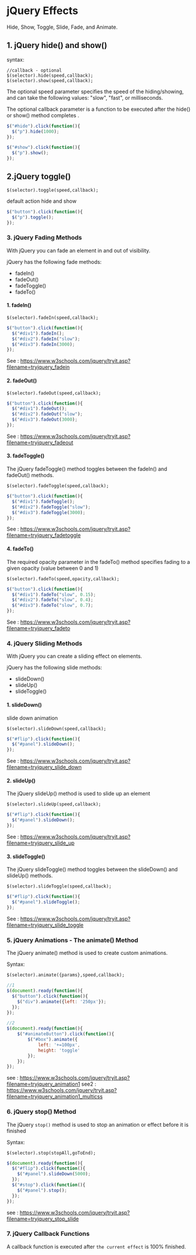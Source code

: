 # jQuery Effects 
Hide, Show, Toggle, Slide, Fade, and Animate.
## 1. jQuery hide() and show()
syntax:
```
//callback - optional
$(selector).hide(speed,callback);
$(selector).show(speed,callback);
```
The optional speed parameter specifies the speed of the hiding/showing, and can take the following values: "slow", "fast", or milliseconds.

The optional callback parameter is a function to be executed after the hide() or show() method completes .
```javascript
$("#hide").click(function(){
  $("p").hide(1000);
});

$("#show").click(function(){
  $("p").show();
});
```
## 2.jQuery toggle()
```
$(selector).toggle(speed,callback);
```
default action hide and show 
```javascript
$("button").click(function(){
  $("p").toggle();
});
```

### 3. jQuery Fading Methods
With jQuery you can fade an element in and out of visibility.

jQuery has the following fade methods:
- fadeIn()
- fadeOut()
- fadeToggle()
- fadeTo()

#### 1. fadeIn() 
```
$(selector).fadeIn(speed,callback);
```
```javascript
$("button").click(function(){
  $("#div1").fadeIn();
  $("#div2").fadeIn("slow");
  $("#div3").fadeIn(3000);
});
```
See : https://www.w3schools.com/jquery/tryit.asp?filename=tryjquery_fadein

#### 2.  fadeOut()
```
$(selector).fadeOut(speed,callback);
```
```javascript
$("button").click(function(){
  $("#div1").fadeOut();
  $("#div2").fadeOut("slow");
  $("#div3").fadeOut(3000);
});
```
See : https://www.w3schools.com/jquery/tryit.asp?filename=tryjquery_fadeout

#### 3.  fadeToggle()
The jQuery fadeToggle() method toggles between the fadeIn() and fadeOut() methods.
```
$(selector).fadeToggle(speed,callback);
```
```javascript
$("button").click(function(){
  $("#div1").fadeToggle();
  $("#div2").fadeToggle("slow");
  $("#div3").fadeToggle(3000);
});
```
See : https://www.w3schools.com/jquery/tryit.asp?filename=tryjquery_fadetoggle

#### 4.  fadeTo()
The required opacity parameter in the fadeTo() method specifies fading to a given opacity (value between 0 and 1)
```
$(selector).fadeTo(speed,opacity,callback);
```
```javascript
$("button").click(function(){
  $("#div1").fadeTo("slow", 0.15);
  $("#div2").fadeTo("slow", 0.4);
  $("#div3").fadeTo("slow", 0.7);
});
```
See : https://www.w3schools.com/jquery/tryit.asp?filename=tryjquery_fadeto


### 4. jQuery Sliding Methods
With jQuery you can create a sliding effect on elements.

jQuery has the following slide methods:

- slideDown()
- slideUp()
- slideToggle()

#### 1. slideDown()
slide down animation
```
$(selector).slideDown(speed,callback);
```
```javascript
$("#flip").click(function(){
  $("#panel").slideDown();
});
```
See : https://www.w3schools.com/jquery/tryit.asp?filename=tryjquery_slide_down


#### 2. slideUp() 
The jQuery slideUp() method is used to slide up an element
```
$(selector).slideUp(speed,callback);
```
```javascript
$("#flip").click(function(){
  $("#panel").slideDown();
});
```
See : https://www.w3schools.com/jquery/tryit.asp?filename=tryjquery_slide_up

#### 3.  slideToggle() 
The jQuery slideToggle() method toggles between the slideDown() and slideUp() methods.
```
$(selector).slideToggle(speed,callback);
```
```javascript
$("#flip").click(function(){
  $("#panel").slideToggle();
});
```
See : https://www.w3schools.com/jquery/tryit.asp?filename=tryjquery_slide_toggle


### 5. jQuery Animations - The animate() Method
The jQuery animate() method is used to create custom animations.

Syntax:
```
$(selector).animate({params},speed,callback);
```
```javascript
//1
$(document).ready(function(){
  $("button").click(function(){
    $("div").animate({left: '250px'});
  });
});

//2
$(document).ready(function(){
    $("#animateButton").click(function(){
        $("#box").animate({
            left: '+=100px',
            height: 'toggle'
        });
    });
});
```
see : https://www.w3schools.com/jquery/tryit.asp?filename=tryjquery_animation1
see2 : https://www.w3schools.com/jquery/tryit.asp?filename=tryjquery_animation1_multicss

### 6. jQuery stop() Method
The jQuery `stop()` method is used to stop an animation or effect before it is finished

Syntax:
```
$(selector).stop(stopAll,goToEnd);
```
```javascript
$(document).ready(function(){
  $("#flip").click(function(){
    $("#panel").slideDown(5000);
  });
  $("#stop").click(function(){
    $("#panel").stop();
  });
});
```
see : https://www.w3schools.com/jquery/tryit.asp?filename=tryjquery_stop_slide

### 7. jQuery Callback Functions
A callback function is executed after `the current effect` is 100% finished.
